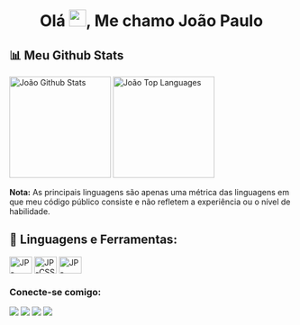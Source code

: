 <div>
  <h1 align="center">Olá <img src="https://raw.githubusercontent.com/MartinHeinz/MartinHeinz/master/wave.gif" width="30px">, Me chamo João Paulo</h1>
</div>

<!--
**jonpaulo007/jonpaulo007** is a ✨ _special_ ✨ repository because its `README.md` (this file) appears on your GitHub profile.

Here are some ideas to get you started:

- 🔭 I’m currently working on ...
- 🌱 I’m currently learning ...
- 👯 I’m looking to collaborate on ...
- 🤔 I’m looking for help with ...
- 💬 Ask me about ...
- 📫 How to reach me: ...
- 😄 Pronouns: ...
- ⚡ Fun fact: ...
-->

## 📊 Meu Github Stats
<div>
  <a href="https://github.com/jonpaulo007/jonpaulo007.git"><img alt="João Github Stats" height="180em" src="https://github-readme-stats.vercel.app/api?username=jonpaulo007&show_icons=true&count_private=true&theme=react&hide_border=true&bg_color=0D1117"/></a>
  <a href="https://github.com/jonpaulo007/jonpaulo007.git"><img alt="João Top Languages" height="180em" src="https://github-readme-stats.vercel.app/api/top-langs/?username=jonpaulo007&langs_count=8&count_private=true&layout=compact&theme=react&hide_border=true&bg_color=0D1117" /></a>
  <br/>
</div>

<b>Nota:</b> As principais linguagens são apenas uma métrica das linguagens em que meu código público consiste e não refletem a experiência ou o nível de habilidade.

## 🚀 Linguagens e Ferramentas:
<div style="display: inline_block">
  <img align="center" alt="JP-HTML" height="30" width="40" src="https://cdn.jsdelivr.net/gh/devicons/devicon/icons/html5/html5-original.svg"/>  
  <img align="center" alt="JP-CSS" height="30" width="40" src="https://cdn.jsdelivr.net/gh/devicons/devicon/icons/css3/css3-original.svg" /> 
  <img align="center" alt="JP-BOOTSTRAP" height="30" width="40" src="https://cdn.jsdelivr.net/gh/devicons/devicon/icons/bootstrap/bootstrap-original.svg"/>  
</div>

### Conecte-se comigo:
<div>
  <a href="https://api.whatsapp.com/send?phone=5582996647004" target="_blank"><img src="https://img.shields.io/badge/WhatsApp-25D366?style=for-the-badge&logo=whatsapp&logoColor=white"></a>
  <a href="https://discord.gg/FuHhf86HCE" target="_blank"><img src="https://img.shields.io/badge/Discord-7289DA?style=for-the-badge&logo=discord&logoColor=white"></a>
  <a href="https://www.instagram.com/jpcavalcante__/" target="_blank"><img src="https://img.shields.io/badge/Instagram-E4405F?style=for-the-badge&logo=instagram&logoColor=white"></a>
  <a href="https://www.linkedin.com/in/joao-paulo25/" target="_blank"><img src="https://img.shields.io/badge/LinkedIn-0077B5?style=for-the-badge&logo=linkedin&logoColor=white"></a>
</div>


